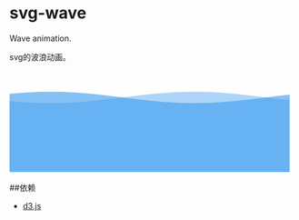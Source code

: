 # svg-wave
Wave animation.

svg的波浪动画。

![image](https://raw.githubusercontent.com/CODE-FOR-INTEREST/svg-wave/master/demo.gif)

##依赖
- [d3.js](https://d3js.org/)
